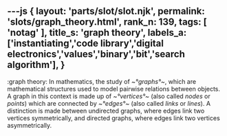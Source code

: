 ---js
{
  layout: 'parts/slot/slot.njk',
  permalink: 'slots/graph_theory.html',
  rank_n: 139,
  tags: [ 'notag' ],
  title_s: 'graph theory',
  labels_a: ['instantiating','code library','digital electronics','values','binary','bit','search algorithm'],
}
---
:graph theory:
In mathematics, the study of <i>~°graphs°~</i>, which are mathematical structures used to model pairwise relations between objects. A graph in this context is made up of <i>~°vertices°~</i> (also called <i>nodes</i> or <i>points</i>) which are connected by <i>~°edges°~</i> (also called <i>links</i> or <i>lines</i>). A distinction is made between undirected graphs, where edges link two vertices symmetrically, and directed graphs, where edges link two vertices asymmetrically.
